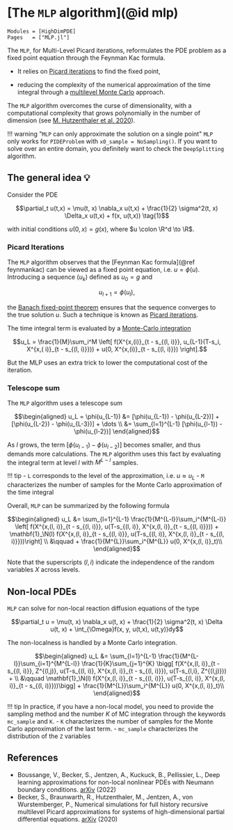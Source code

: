 # [The `MLP` algorithm](@id mlp)

```@autodocs
Modules = [HighDimPDE]
Pages   = ["MLP.jl"]
```

The `MLP`, for Multi-Level Picard iterations, reformulates the PDE problem as a fixed point equation through the Feynman Kac formula. 

- It relies on [Picard iterations](https://en.wikipedia.org/wiki/Picard–Lindelöf_theorem) to find the fixed point, 

- reducing the complexity of the numerical approximation of the time integral through a [multilevel Monte Carlo](https://en.wikipedia.org/wiki/Multilevel_Monte_Carlo_method) approach.

The `MLP` algorithm overcomes the curse of dimensionality, with a computational complexity that grows polynomially in the number of dimension (see [M. Hutzenthaler et al. 2020](https://arxiv.org/abs/1807.01212v3)).

!!! warning "`MLP` can only approximate the solution on a single point"
    `MLP` only works for `PIDEProblem` with `x0_sample = NoSampling()`. If you want to solve over an entire domain, you definitely want to check the `DeepSplitting` algorithm.

## The general idea 💡
Consider the PDE
```math
\partial_t u(t,x) = \mu(t, x) \nabla_x u(t,x) + \frac{1}{2} \sigma^2(t, x) \Delta_x u(t,x) + f(x, u(t,x)) \tag{1}
```
with initial conditions $u(0, x) = g(x)$, where $u \colon \R^d \to \R$. 

### Picard Iterations
The `MLP` algorithm observes that the [Feynman Kac formula](@ref feynmankac) can be viewed as a fixed point equation, i.e. $u = \phi(u)$. Introducing a sequence $(u_k)$ defined as $u_0 = g$ and 
```math
u_{l+1} = \phi(u_l),
```
the [Banach fixed-point theorem](https://en.wikipedia.org/wiki/Banach_fixed-point_theorem) ensures that the sequence converges to the true solution $u$. Such a technique is known as [Picard iterations](https://en.wikipedia.org/wiki/Picard–Lindelöf_theorem).


The time integral term is evaluated by a [Monte-Carlo integration](https:/en.wikipedia.org/wiki/Monte_Carlo_integration)

```math
u_L  = \frac{1}{M}\sum_i^M \left[ f(X^{x,(i)}_{t - s_{(l, i)}}, u_{L-1}(T-s_i, X^{x,( i)}_{t - s_{(l, i)}})) + u(0, X^{x,(i)}_{t - s_{(l, i)}}) \right].
```

But the MLP uses an extra trick to lower the computational cost of the iteration. 


### Telescope sum
The `MLP` algorithm uses a telescope sum 

```math
\begin{aligned}
u_L = \phi(u_{L-1}) &= [\phi(u_{L-1}) - \phi(u_{L-2})] + [\phi(u_{L-2}) - \phi(u_{L-3})] + \dots \\
&= \sum_{l=1}^{L-1} [\phi(u_{l-1}) - \phi(u_{l-2})]
\end{aligned}
```

As $l$ grows, the term $[\phi(u_{l-1}) - \phi(u_{l-2})]$ becomes smaller, and thus demands more calculations. The `MLP` algorithm uses this fact by evaluating the integral term at level $l$ with $M^{L-l}$ samples.


!!! tip
    - `L` corresponds to the level of the approximation, i.e. $u \approx u_L$
    - `M` characterizes the number of samples for the Monte Carlo approximation of the time integral

Overall, `MLP` can be summarized by the following formula
```math
\begin{aligned}
u_L &= \sum_{l=1}^{L-1} \frac{1}{M^{L-l}}\sum_i^{M^{L-l}} \left[ f(X^{x,(l, i)}_{t - s_{(l, i)}}, u(T-s_{(l, i)}, X^{x,(l, i)}_{t - s_{(l, i)}})) + \mathbf{1}_\N(l) f(X^{x,(l, i)}_{t - s_{(l, i)}}, u(T-s_{(l, i)}, X^{x,(l, i)}_{t - s_{(l, i)}}))\right]
\\
&\qquad + \frac{1}{M^{L}}\sum_i^{M^{L}} u(0, X^{x,(l, i)}_t)\\
\end{aligned}
```
Note that the superscripts $(l, i)$ indicate the independence of the random variables $X$ across levels.

## Non-local PDEs
`MLP` can solve for non-local reaction diffusion equations of the type
```math
\partial_t u = \mu(t, x) \nabla_x u(t, x) + \frac{1}{2} \sigma^2(t, x) \Delta u(t, x) + \int_{\Omega}f(x, y, u(t,x), u(t,y))dy
```

The non-localness is handled by a Monte Carlo integration.

```math
\begin{aligned}
u_L &= \sum_{l=1}^{L-1} \frac{1}{M^{L-l}}\sum_{i=1}^{M^{L-l}} \frac{1}{K}\sum_{j=1}^{K}  \bigg[ f(X^{x,(l, i)}_{t - s_{(l, i)}}, Z^{(l,j)}, u(T-s_{(l, i)}, X^{x,(l, i)}_{t - s_{(l, i)}}), u(T-s_{l,i}, Z^{(l,j)})) + \\
&\qquad 
\mathbf{1}_\N(l) f(X^{x,(l, i)}_{t - s_{(l, i)}}, u(T-s_{(l, i)}, X^{x,(l, i)}_{t - s_{(l, i)}}))\bigg] + \frac{1}{M^{L}}\sum_i^{M^{L}} u(0, X^{x,(l, i)}_t)\\
\end{aligned}
```

!!! tip
    In practice, if you have a non-local model, you need to provide the sampling method and the number $K$ of MC integration through the keywords `mc_sample` and `K`. 
    - `K` characterizes the number of samples for the Monte Carlo approximation of the last term.
    - `mc_sample` characterizes the distribution of the `Z` variables

## References
- Boussange, V., Becker, S., Jentzen, A., Kuckuck, B., Pellissier, L., Deep learning approximations for non-local nonlinear PDEs with Neumann boundary conditions. [arXiv](https://arxiv.org/abs/2205.03672) (2022)
- Becker, S., Braunwarth, R., Hutzenthaler, M., Jentzen, A., von Wurstemberger, P., Numerical simulations for full history recursive multilevel Picard approximations for systems of high-dimensional partial differential equations. [arXiv](https://arxiv.org/abs/2005.10206) (2020)